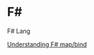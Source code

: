 # F#

F# Lang

[Understanding F# map/bind](https://blog.jonathanchannon.com/2020-06-28-understanding-fsharp-map-and-bind/)